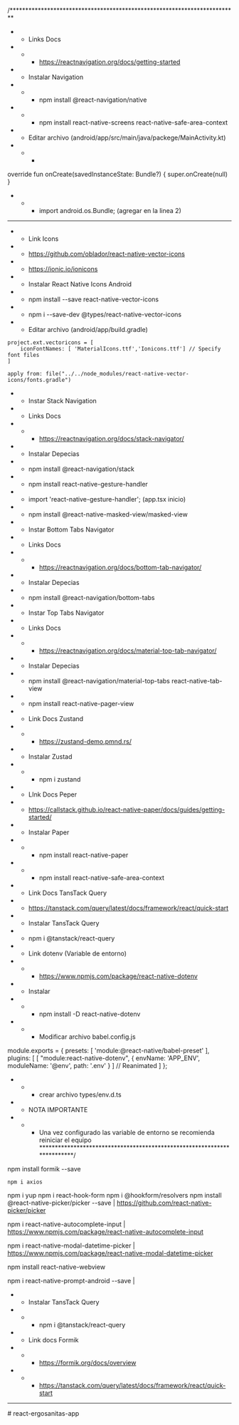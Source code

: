 /*************************************************************************
   * * Links Docs
   * * - https://reactnavigation.org/docs/getting-started   
   * * Instalar Navigation
   * * - npm install @react-navigation/native
   * * - npm install react-native-screens react-native-safe-area-context
   * *  Editar archivo (android/app/src/main/java/packege/MainActivity.kt)
   * * - 
   override fun onCreate(savedInstanceState: Bundle?) {
    super.onCreate(null)
  }
   
   
   * * - import android.os.Bundle; (agregar en la linea 2)
   * **********************************************************************
   
   
   
   * * Link Icons
   * * https://github.com/oblador/react-native-vector-icons
   * * https://ionic.io/ionicons
   * * Instalar React Native Icons Android
   * * npm install --save react-native-vector-icons
   * * npm i --save-dev @types/react-native-vector-icons
   * * Editar archivo (android/app/build.gradle)
   
	project.ext.vectoricons = [
		iconFontNames: [ 'MaterialIcons.ttf','Ionicons.ttf'] // Specify font files
	]

	apply from: file("../../node_modules/react-native-vector-icons/fonts.gradle")

   
   
   * * Instar Stack Navigation
   * * Links Docs
   * * - https://reactnavigation.org/docs/stack-navigator/
   * * Instalar Depecias
   * * npm install @react-navigation/stack
   * * npm install react-native-gesture-handler
   * * import 'react-native-gesture-handler';  (app.tsx inicio)
   * * npm install @react-native-masked-view/masked-view
   
   * * Instar Bottom Tabs Navigator
   * * Links Docs
   * * - https://reactnavigation.org/docs/bottom-tab-navigator/
   * * Instalar Depecias
   * * npm install @react-navigation/bottom-tabs
   
   
   * * Instar Top Tabs Navigator
   * * Links Docs
   * * - https://reactnavigation.org/docs/material-top-tab-navigator/
   * * Instalar Depecias
   * * npm install @react-navigation/material-top-tabs react-native-tab-view
   * * npm install react-native-pager-view 
   
   
   * * Link Docs Zustand
   * * - https://zustand-demo.pmnd.rs/
   
   * * Instalar Zustad
   * * - npm i zustand
   
   * * LInk Docs Peper
   * * https://callstack.github.io/react-native-paper/docs/guides/getting-started/
   * * Instalar Paper
   * * - npm install react-native-paper
   * * - npm install react-native-safe-area-context
   
   * * Link Docs TansTack Query
   * * https://tanstack.com/query/latest/docs/framework/react/quick-start
   * * Instalar TansTack Query
   * * npm i @tanstack/react-query  
   
   * * Link dotenv (Variable de entorno)
   * *  - https://www.npmjs.com/package/react-native-dotenv
   * * Instalar 
   * * - npm install -D react-native-dotenv
   * * - Modificar archivo babel.config.js
   
   module.exports = {
  presets: [ 'module:@react-native/babel-preset' ],
  plugins: [
    [
      "module:react-native-dotenv",
      {
        envName: 'APP_ENV',
        moduleName: '@env',
        path: '.env'
      }
    ]
    // Reanimated
  ]
};
   
   * * - crear archivo types/env.d.ts
   * * NOTA IMPORTANTE
   * * - Una vez configurado las variable de entorno se recomienda reiniciar el equipo 
   ************************************************************************/
   
   
   npm install formik --save	
	
	npm i axios 


npm i yup
npm i react-hook-form
npm i @hookform/resolvers
npm install @react-native-picker/picker --save | https://github.com/react-native-picker/picker

npm i react-native-autocomplete-input  | https://www.npmjs.com/package/react-native-autocomplete-input


npm i react-native-modal-datetime-picker | https://www.npmjs.com/package/react-native-modal-datetime-picker

npm install react-native-webview

npm i react-native-prompt-android --save | 


* * Instalar  TansTack Query
 * * - npm i @tanstack/react-query 
 *  * Link docs Formik
 * * - https://formik.org/docs/overview
 * * - https://tanstack.com/query/latest/docs/framework/react/quick-start
 
   
   
   
   
   
*****************************************************************************************************************************************************   
#   r e a c t - e r g o s a n i t a s - a p p  
 